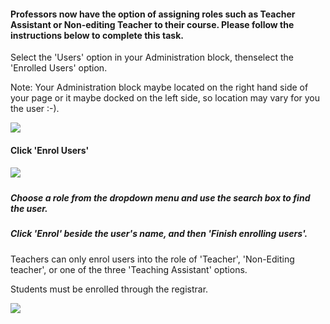 #### Professors now have the option of assigning roles such as Teacher Assistant or Non-editing Teacher to their course. Please follow the instructions below to complete this task.

Select the 'Users' option in your Administration block, thenselect the 'Enrolled Users' option.

Note: Your Administration block maybe located on the right hand side of your page or it maybe docked on the left side, so location may vary for you the user :-\).

![](http://media.screensteps.me/e-support/vrtrrc/first--you-ll-want-to-open-your-course-.png?1504912125)

#### Click 'Enrol Users'

##### ![](http://media.screensteps.me/e-support/vrtrrc/now--your-window-should-open-to-a-page-with-a-list-of-the-students-and-persons-enrolled-in-your-cour.png?1504912125)

##### Choose a role from the dropdown menu and use the search box to find the user.

##### Click 'Enrol' beside the user's name, and then 'Finish enrolling users'.

Teachers can only enrol users into the role of 'Teacher', 'Non-Editing teacher', or one of the three 'Teaching Assistant' options.

Students must be enrolled through the registrar.

![](http://media.screensteps.me/e-support/vrtrrc/okay-back-to-assigning-roles--option-1--if-you-have-to-add-the-user-to-your-course--.png?1504912126)

